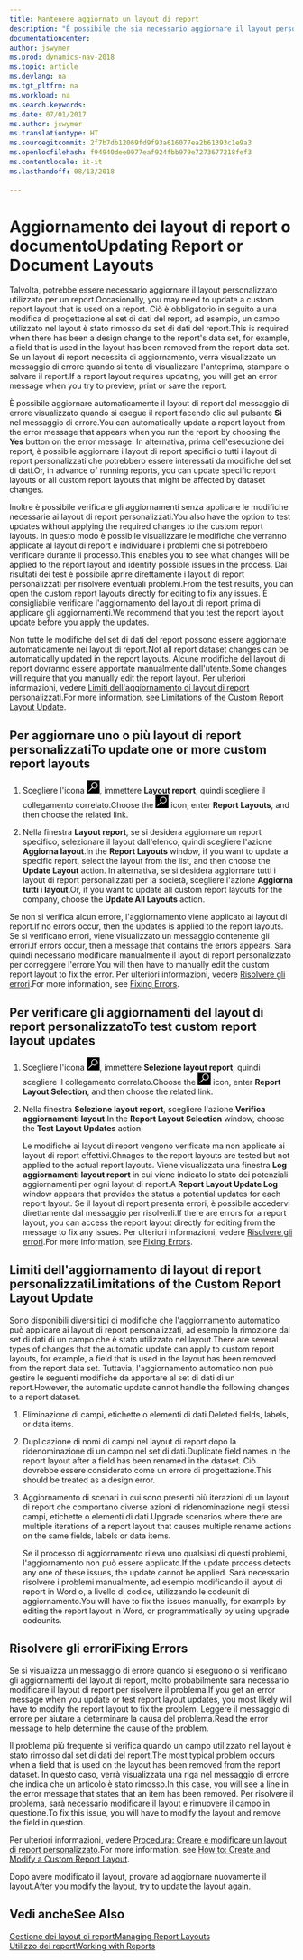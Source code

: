 ```yaml
---
title: Mantenere aggiornato un layout di report
description: "È possibile che sia necessario aggiornare il layout personalizzato utilizzato per un report. Ciò è obbligatorio in seguito a una modifica di progettazione al set di dati del report, ad esempio, un campo utilizzato nel layout è stato rimosso da set di dati del report."
documentationcenter: 
author: jswymer
ms.prod: dynamics-nav-2018
ms.topic: article
ms.devlang: na
ms.tgt_pltfrm: na
ms.workload: na
ms.search.keywords: 
ms.date: 07/01/2017
ms.author: jswymer
ms.translationtype: HT
ms.sourcegitcommit: 2f7b7db12069fd9f93a616077ea2b61393c1e9a3
ms.openlocfilehash: f94940dee0077eaf924fbb979e7273677218fef3
ms.contentlocale: it-it
ms.lasthandoff: 08/13/2018

---
```

# <a name="updating-report-or-document-layouts"></a><span data-ttu-id="ad533-104">Aggiornamento dei layout di report o documento</span><span class="sxs-lookup"><span data-stu-id="ad533-104">Updating Report or Document Layouts</span></span>
<span data-ttu-id="ad533-105">Talvolta, potrebbe essere necessario aggiornare il layout personalizzato utilizzato per un report.</span><span class="sxs-lookup"><span data-stu-id="ad533-105">Occasionally, you may need to update a custom report layout that is used on a report.</span></span> <span data-ttu-id="ad533-106">Ciò è obbligatorio in seguito a una modifica di progettazione al set di dati del report, ad esempio, un campo utilizzato nel layout è stato rimosso da set di dati del report.</span><span class="sxs-lookup"><span data-stu-id="ad533-106">This is required when there has been a design change to the report's data set, for example, a field that is used in the layout has been removed from the report data set.</span></span> <span data-ttu-id="ad533-107">Se un layout di report necessita di aggiornamento, verrà visualizzato un messaggio di errore quando si tenta di visualizzare l'anteprima, stampare o salvare il report.</span><span class="sxs-lookup"><span data-stu-id="ad533-107">If a report layout requires updating, you will get an error message when you try to preview, print or save the report.</span></span>  
  
<span data-ttu-id="ad533-108">È possibile aggiornare automaticamente il layout di report dal messaggio di errore visualizzato quando si esegue il report facendo clic sul pulsante **Sì** nel messaggio di errore.</span><span class="sxs-lookup"><span data-stu-id="ad533-108">You can automatically update a report layout from the error message that appears when you run the report by choosing the **Yes** button on the error message.</span></span> <span data-ttu-id="ad533-109">In alternativa, prima dell'esecuzione dei report, è possibile aggiornare i layout di report specifici o tutti i layout di report personalizzati che potrebbero essere interessati da modifiche del set di dati.</span><span class="sxs-lookup"><span data-stu-id="ad533-109">Or, in advance of running reports, you can update specific report layouts or all custom report layouts that might be affected by dataset changes.</span></span>  
  
<span data-ttu-id="ad533-110">Inoltre è possibile verificare gli aggiornamenti senza applicare le modifiche necessarie ai layout di report personalizzati.</span><span class="sxs-lookup"><span data-stu-id="ad533-110">You also have the option to test updates without applying the required changes to the custom report layouts.</span></span> <span data-ttu-id="ad533-111">In questo modo è possibile visualizzare le modifiche che verranno applicate al layout di report e individuare i problemi che si potrebbero verificare durante il processo.</span><span class="sxs-lookup"><span data-stu-id="ad533-111">This enables you to see what changes will be applied to the report layout and identify possible issues in the process.</span></span> <span data-ttu-id="ad533-112">Dai risultati dei test è possibile aprire direttamente i layout di report personalizzati per risolvere eventuali problemi.</span><span class="sxs-lookup"><span data-stu-id="ad533-112">From the test results, you can open the custom report layouts directly for editing to fix any issues.</span></span> <span data-ttu-id="ad533-113">È consigliabile verificare l'aggiornamento del layout di report prima di applicare gli aggiornamenti.</span><span class="sxs-lookup"><span data-stu-id="ad533-113">We recommend that you test the report layout update before you apply the updates.</span></span>  
  
<span data-ttu-id="ad533-114">Non tutte le modifiche del set di dati del report possono essere aggiornate automaticamente nei layout di report.</span><span class="sxs-lookup"><span data-stu-id="ad533-114">Not all report dataset changes can be automatically updated in the report layouts.</span></span> <span data-ttu-id="ad533-115">Alcune modifiche del layout di report dovranno essere apportate manualmente dall'utente.</span><span class="sxs-lookup"><span data-stu-id="ad533-115">Some changes will require that you manually edit the report layout.</span></span> <span data-ttu-id="ad533-116">Per ulteriori informazioni, vedere [Limiti dell'aggiornamento di layout di report personalizzati](ui-update-report-layouts.md#UpdateLimitations).</span><span class="sxs-lookup"><span data-stu-id="ad533-116">For more information, see [Limitations of the Custom Report Layout Update](ui-update-report-layouts.md#UpdateLimitations).</span></span>  
  
## <a name="to-update-one-or-more-custom-report-layouts"></a><span data-ttu-id="ad533-117">Per aggiornare uno o più layout di report personalizzati</span><span class="sxs-lookup"><span data-stu-id="ad533-117">To update one or more custom report layouts</span></span>  
  
1.  <span data-ttu-id="ad533-118">Scegliere l'icona ![Cerca pagina o report](media/ui-search/search_small.png "icona Cerca pagina o report"), immettere **Layout report**, quindi scegliere il collegamento correlato.</span><span class="sxs-lookup"><span data-stu-id="ad533-118">Choose the ![Search for Page or Report](media/ui-search/search_small.png "Search for Page or Report icon") icon, enter **Report Layouts**, and then choose the related link.</span></span>  
  
2.  <span data-ttu-id="ad533-119">Nella finestra **Layout report**, se si desidera aggiornare un report specifico, selezionare il layout dall'elenco, quindi scegliere l'azione **Aggiorna layout**.</span><span class="sxs-lookup"><span data-stu-id="ad533-119">In the **Report Layouts** window, if you want to update a specific report, select the layout from the list, and then choose the **Update Layout** action.</span></span> <span data-ttu-id="ad533-120">In alternativa, se si desidera aggiornare tutti i layout di report personalizzati per la società, scegliere l'azione **Aggiorna tutti i layout**.</span><span class="sxs-lookup"><span data-stu-id="ad533-120">Or, if you want to update all custom report layouts for the company, choose the **Update All Layouts** action.</span></span>  

<span data-ttu-id="ad533-121">Se non si verifica alcun errore, l'aggiornamento viene applicato ai layout di report.</span><span class="sxs-lookup"><span data-stu-id="ad533-121">If no errors occur, then the updates is applied to the report layouts.</span></span> <span data-ttu-id="ad533-122">Se si verificano errori, viene visualizzato un messaggio contenente gli errori.</span><span class="sxs-lookup"><span data-stu-id="ad533-122">If errors occur, then a message that contains the errors appears.</span></span> <span data-ttu-id="ad533-123">Sarà quindi necessario modificare manualmente il layout di report personalizzato per correggere l'errore.</span><span class="sxs-lookup"><span data-stu-id="ad533-123">You will then have to manually edit the custom report layout to fix the error.</span></span> <span data-ttu-id="ad533-124">Per ulteriori informazioni, vedere [Risolvere gli errori](ui-update-report-layouts.md#FixErrors).</span><span class="sxs-lookup"><span data-stu-id="ad533-124">For more information, see [Fixing Errors](ui-update-report-layouts.md#FixErrors).</span></span>  

## <a name="to-test-custom-report-layout-updates"></a><span data-ttu-id="ad533-125">Per verificare gli aggiornamenti del layout di report personalizzato</span><span class="sxs-lookup"><span data-stu-id="ad533-125">To test custom report layout updates</span></span>  
  
1. <span data-ttu-id="ad533-126">Scegliere l'icona ![Cerca pagina o report](media/ui-search/search_small.png "icona Cerca pagina o report"), immettere **Selezione layout report**, quindi scegliere il collegamento correlato.</span><span class="sxs-lookup"><span data-stu-id="ad533-126">Choose the ![Search for Page or Report](media/ui-search/search_small.png "Search for Page or Report icon") icon, enter **Report Layout Selection**, and then choose the related link.</span></span>  
  
2. <span data-ttu-id="ad533-127">Nella finestra **Selezione layout report**, scegliere l'azione **Verifica aggiornamenti layout**.</span><span class="sxs-lookup"><span data-stu-id="ad533-127">In the **Report Layout Selection** window, choose the **Test Layout Updates** action.</span></span>  
  
   <span data-ttu-id="ad533-128">Le modifiche ai layout di report vengono verificate ma non applicate ai layout di report effettivi.</span><span class="sxs-lookup"><span data-stu-id="ad533-128">Chnages to the report layouts are tested but not applied to the actual report layouts.</span></span> <span data-ttu-id="ad533-129">Viene visualizzata una finestra **Log aggiornamenti layout report** in cui viene indicato lo stato dei potenziali aggiornamenti per ogni layout di report.</span><span class="sxs-lookup"><span data-stu-id="ad533-129">A **Report Layout Update Log** window appears that provides the status a potential updates for each report layout.</span></span> <span data-ttu-id="ad533-130">Se il layout di report presenta errori, è possibile accedervi direttamente dal messaggio per risolverli.</span><span class="sxs-lookup"><span data-stu-id="ad533-130">If there are errors for a report layout, you can access the report layout directly for editing from the message to fix any issues.</span></span> <span data-ttu-id="ad533-131">Per ulteriori informazioni, vedere [Risolvere gli errori](ui-update-report-layouts.md#FixErrors).</span><span class="sxs-lookup"><span data-stu-id="ad533-131">For more information, see [Fixing Errors](ui-update-report-layouts.md#FixErrors).</span></span>  
  
##  <a name="UpdateLimitations"></a> <span data-ttu-id="ad533-132">Limiti dell'aggiornamento di layout di report personalizzati</span><span class="sxs-lookup"><span data-stu-id="ad533-132">Limitations of the Custom Report Layout Update</span></span>  
 <span data-ttu-id="ad533-133">Sono disponibili diversi tipi di modifiche che l'aggiornamento automatico può applicare ai layout di report personalizzati, ad esempio la rimozione dal set di dati di un campo che è stato utilizzato nel layout.</span><span class="sxs-lookup"><span data-stu-id="ad533-133">There are several types of changes that the automatic update can apply to custom report layouts, for example, a field that is used in the layout has been removed from the report data set.</span></span> <span data-ttu-id="ad533-134">Tuttavia, l'aggiornamento automatico non può gestire le seguenti modifiche da apportare al set di dati di un report.</span><span class="sxs-lookup"><span data-stu-id="ad533-134">However, the automatic update cannot handle the following changes to a report dataset.</span></span>  
  
1. <span data-ttu-id="ad533-135">Eliminazione di campi, etichette o elementi di dati.</span><span class="sxs-lookup"><span data-stu-id="ad533-135">Deleted fields, labels, or data items.</span></span>  
  
2. <span data-ttu-id="ad533-136">Duplicazione di nomi di campi nel layout di report dopo la ridenominazione di un campo nel set di dati.</span><span class="sxs-lookup"><span data-stu-id="ad533-136">Duplicate field names in the report layout after a field has been renamed in the dataset.</span></span> <span data-ttu-id="ad533-137">Ciò dovrebbe essere considerato come un errore di progettazione.</span><span class="sxs-lookup"><span data-stu-id="ad533-137">This should be treated as a design error.</span></span>  
  
3. <span data-ttu-id="ad533-138">Aggiornamento di scenari in cui sono presenti più iterazioni di un layout di report che comportano diverse azioni di ridenominazione negli stessi campi, etichette o elementi di dati.</span><span class="sxs-lookup"><span data-stu-id="ad533-138">Upgrade scenarios where there are multiple iterations of a report layout that causes multiple rename actions on the same fields, labels or data items.</span></span>  
  
   <span data-ttu-id="ad533-139">Se il processo di aggiornamento rileva uno qualsiasi di questi problemi, l'aggiornamento non può essere applicato.</span><span class="sxs-lookup"><span data-stu-id="ad533-139">If the update process detects any one of these issues, the update cannot be applied.</span></span> <span data-ttu-id="ad533-140">Sarà necessario risolvere i problemi manualmente, ad esempio modificando il layout di report in Word o, a livello di codice, utilizzando le codeunit di aggiornamento.</span><span class="sxs-lookup"><span data-stu-id="ad533-140">You will have to fix the issues manually, for example by editing the report layout in Word, or programmatically by using upgrade codeunits.</span></span>  
  
##  <a name="FixErrors"></a> <span data-ttu-id="ad533-141">Risolvere gli errori</span><span class="sxs-lookup"><span data-stu-id="ad533-141">Fixing Errors</span></span>  
 <span data-ttu-id="ad533-142">Se si visualizza un messaggio di errore quando si eseguono o si verificano gli aggiornamenti del layout di report, molto probabilmente sarà necessario modificare il layout di report per risolvere il problema.</span><span class="sxs-lookup"><span data-stu-id="ad533-142">If you get an error message when you update or test report layout updates, you most likely will have to modify the report layout to fix the problem.</span></span> <span data-ttu-id="ad533-143">Leggere il messaggio di errore per aiutare a determinare la causa del problema.</span><span class="sxs-lookup"><span data-stu-id="ad533-143">Read the error message to help determine the cause of the problem.</span></span>  
  
 <span data-ttu-id="ad533-144">Il problema più frequente si verifica quando un campo utilizzato nel layout è stato rimosso dal set di dati del report.</span><span class="sxs-lookup"><span data-stu-id="ad533-144">The most typical problem occurs when a field that is used on the layout has been removed from the report dataset.</span></span> <span data-ttu-id="ad533-145">In questo caso, verrà visualizzata una riga nel messaggio di errore che indica che un articolo è stato rimosso.</span><span class="sxs-lookup"><span data-stu-id="ad533-145">In this case, you will see a line in the error message that states that an item has been removed.</span></span> <span data-ttu-id="ad533-146">Per risolvere il problema, sarà necessario modificare il layout e rimuovere il campo in questione.</span><span class="sxs-lookup"><span data-stu-id="ad533-146">To fix this issue, you will have to modify the layout and remove the field in question.</span></span>  
  
 <span data-ttu-id="ad533-147">Per ulteriori informazioni, vedere [Procedura: Creare e modificare un layout di report personalizzato](ui-how-create-custom-report-layout.md#ModifyCustomLayout).</span><span class="sxs-lookup"><span data-stu-id="ad533-147">For more information, see [How to: Create and Modify a Custom Report Layout](ui-how-create-custom-report-layout.md#ModifyCustomLayout).</span></span>  
  
 <span data-ttu-id="ad533-148">Dopo avere modificato il layout, provare ad aggiornare nuovamente il layout.</span><span class="sxs-lookup"><span data-stu-id="ad533-148">After you modify the layout, try to update the layout again.</span></span>  
  
## <a name="see-also"></a><span data-ttu-id="ad533-149">Vedi anche</span><span class="sxs-lookup"><span data-stu-id="ad533-149">See Also</span></span>  
 [<span data-ttu-id="ad533-150">Gestione dei layout di report</span><span class="sxs-lookup"><span data-stu-id="ad533-150">Managing Report Layouts</span></span>](ui-manage-report-layouts.md)  
 [<span data-ttu-id="ad533-151">Utilizzo dei report</span><span class="sxs-lookup"><span data-stu-id="ad533-151">Working with Reports</span></span>](ui-work-report.md)  
